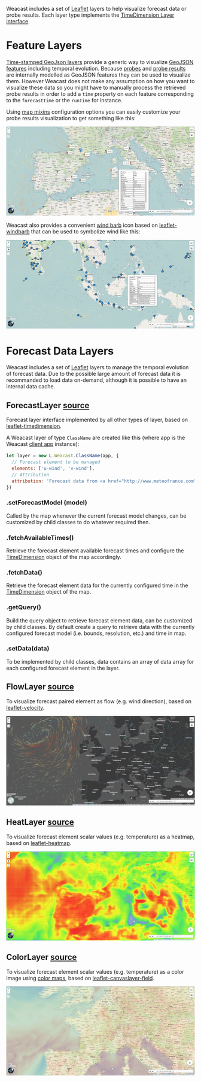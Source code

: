 Weacast includes a set of [Leaflet](http://leafletjs.com/) layers to help visualize forecast data or probe results. Each layer type implements the [TimeDimension Layer interface](https://github.com/socib/Leaflet.TimeDimension#ltimedimensionlayer).

# Feature Layers

[Time-stamped GeoJson layers](https://github.com/socib/Leaflet.TimeDimension#ltimedimensionlayergeojson) provide a generic way to visualize [GeoJSON features](https://geojson.org/geojson-spec.html#feature-objects) including temporal evolution. Because [probes](https://weacast.gitbooks.io/weacast-docs/architecture/DATAMODEL.html#probe-data-model) and [probe results](https://weacast.gitbooks.io/weacast-docs/architecture/DATAMODEL.html#probe-result-data-model) are internally modelled as GeoJSON features they can be used to visualize them. However Weacast does not make any assumption on how you want to visualize these data so you might have to manually process the retrieved probe results in order to add a `time` property on each feature corresponding to the `forecastTime` or the `runTime` for instance.

Using [map mixins](https://github.com/weacast/weacast-docs/blob/master/api/MIXINS.MD#map-mixins) configuration options you can easily customize your probe results visualization to get something like this:

![Weacast feature layer](../images/feature-layer.png)

Weacast also provides a convenient [wind barb](http://weather.rap.ucar.edu/info/about_windbarb.html) icon based on [leaflet-windbarb](https://github.com/hulongping/windbarb) that can be used to symbolize wind like this:

![Weacast windbarb layer](../images/windbarb-layer.png)

# Forecast Data Layers

Weacast includes a set of [Leaflet](http://leafletjs.com/) layers to manage the temporal evolution of forecast data. Due to the possible large amount of forecast data it is recommanded to load data on-demand, although it is possible to have an internal data cache.

## ForecastLayer [source](https://github.com/weacast/weacast-client/blob/master/src/layers/forecast-layer.js)

Forecast layer interface implemented by all other types of layer, based on [leaflet-timedimension](https://github.com/socib/Leaflet.TimeDimension#ltimedimensionlayer). 

A Weacast layer of type `ClassName` are created like this (where app is the Weacast [client app](./APPLICATION.MD#client) instance):
```javascript
let layer = new L.Weacast.ClassName(app, {
  // Forecast element to be managed
  elements: ['u-wind', 'v-wind'],
  // Attribution
  attribution: 'Forecast data from <a href="http://www.meteofrance.com">Météo-France</a>'
})
```

### .setForecastModel (model)

Called by the map whenever the current forecast model changes, can be customized by child classes to do whatever required then.

### .fetchAvailableTimes()

Retrieve the forecast element available forecast times and configure the [TimeDimension](https://github.com/socib/Leaflet.TimeDimension#ltimedimension) object of the map accordingly.

### .fetchData()

Retrieve the forecast element data for the currently configured time in the [TimeDimension](https://github.com/socib/Leaflet.TimeDimension#ltimedimension) object of the map.

### .getQuery()

Build the query object to retrieve forecast element data, can be customized by child classes. By default create a query to retrieve data with the currently configured forecast model (i.e. bounds, resolution, etc.) and time in map.

### .setData(data)

To be implemented by child classes, data contains an array of data array for each configured forecast element in the layer.

## FlowLayer [source](https://github.com/weacast/weacast-client/blob/master/src/layers/flow-layer.js)

To visualize forecast paired element as flow (e.g. wind direction), based on [leaflet-velocity](https://github.com/danwild/leaflet-velocity).

![Weacast flow layer](../images/flow-layer.png)

## HeatLayer [source](https://github.com/weacast/weacast-client/blob/master/src/layers/heat-layer.js)

To visualize forecast element scalar values (e.g. temperature) as a heatmap, based on [leaflet-heatmap](https://www.patrick-wied.at/static/heatmapjs/example-heatmap-leaflet.html).

![Weacast heat layer](../images/heat-layer.png)

## ColorLayer [source](https://github.com/weacast/weacast-client/blob/master/src/layers/color-layer.js)

To visualize forecast element scalar values (e.g. temperature) as a color image using [color maps](http://gka.github.io/chroma.js/#color-scales), based on [leaflet-canvaslayer-field](https://github.com/IHCantabria/Leaflet.CanvasLayer.Field).

![Weacast color layer](../images/color-layer.png)


